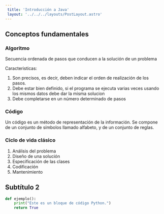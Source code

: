 ```yaml
---
 title: 'Introducción a Java'
 layout: '../../../layouts/PostLayout.astro'
---
```


## Conceptos fundamentales


### Algoritmo
Secuencia ordenada de pasos que conducen a la solución de un problema

Caracteristicas: 

1. Son precisos, es decir, deben indicar el orden de realización de los pasos. 
2. Debe estar bien definido, si el programa se ejecuta varias veces usando los mismos datos debe dar la misma solucion
3. Debe completarse en un número determinado de pasos

### Código

Un código es un método de representación de la información. Se compone de un conjunto de símbolos llamado alfabeto, y de un conjunto de reglas.

### Ciclo de vida clásico

1. Análisis del problema
2. Diseño de una solución
3. Especificación de las clases
4. Codificación
5. Mantenimiento

## Subtítulo 2

```python
def ejemplo():
    print("Este es un bloque de código Python.")
    return True
```